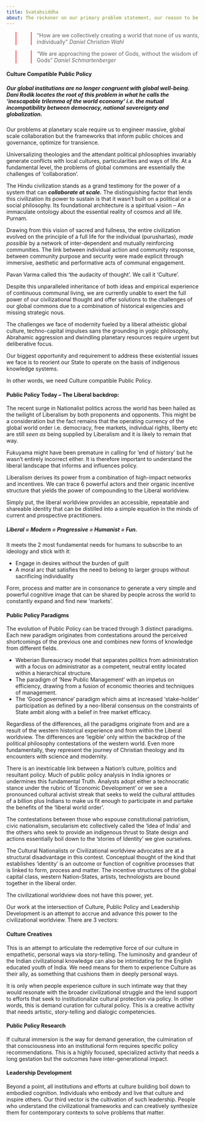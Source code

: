 ```yaml
---
title: Svataḥsiddha
about: The reckoner on our primary problem statement, our reason to be. This explains the Why of Bṛhat
---
```




>> “How are we collectively creating a world that none of us wants, individually"
<cite>Daniel Christian Wahl</cite>

>> “We are approaching the power of Gods, without the wisdom of Gods”
<cite>Daniel Schmartenberger</cite>

#### Culture Compatible Public Policy

##### Our global institutions are no longer congruent with global well-being. Dani Rodik locates the root of this problem in what he calls the ‘inescapable trilemma of the world economy’ i.e. the mutual incompatibility between democracy, national sovereignty and globalization.

Our problems at planetary scale require us to engineer massive, global scale collaboration but the frameworks that inform public choices and governance, optimize for transience.

Universalizing theologies and the attendant political philosophies invariably generate conflicts with local cultures, particularities and ways of life. At a fundamental level, the problems of global commons are essentially the challenges of ‘collaboration’.

The Hindu civilization stands as a grand testimony for the power of a system that can ***collaborate at scale.*** The distinguishing factor that lends this civilization its power to sustain is that it wasn’t built on a political or a social philosophy. Its foundational architecture is a spiritual vision – An immaculate ontology about the essential reality of cosmos and all life. Purnam.

Drawing from this vision of sacred and fullness, the entire civilization evolved on the principle of a full life for the individual (purushartas), *made possible* by a network of inter-dependent and mutually reinforcing communities. The link between individual action and community response, between community purpose and security were made explicit through immersive, aesthetic and performative acts of communal engagement.

Pavan Varma called this ‘the audacity of thought’. We call it ‘Culture’.

Despite this unparalleled inheritance of both ideas and empirical experience of continuous communal living, we are currently unable to exert the full power of our civilizational thought and offer solutions to the challenges of our global commons due to a combination of historical exigencies and missing strategic nous.

The challenges we face of modernity fueled by a liberal atheistic global culture, techno-capital impulses sans the grounding in yogic philosophy, Abrahamic aggression and dwindling planetary resources require urgent but deliberative focus.

Our biggest opportunity and requirement to address these existential issues we face is to reorient our State to operate on the basis of indigenous knowledge systems.

In other words, we need Culture compatible Public Policy.

#### Public Policy Today – The Liberal backdrop:
The recent surge in Nationalist politics across the world has been hailed as the twilight of Liberalism by both proponents and opponents. This might be a consideration but the fact remains that the operating currency of the global world order i.e. democracy, free markets, individual rights, liberty etc are still *seen as* being supplied by Liberalism and it is likely to remain that way.

Fukuyama might have been premature in calling for ‘end of history’ but he wasn’t entirely incorrect either. It is therefore important to understand the liberal landscape that informs and influences policy.

Liberalism derives its power from a combination of high-impact networks and incentives. We can trace 6 powerful actors and their organic incentive structure that yields the power of compounding to the Liberal worldview.

Simply put, the liberal worldview provides an accessible, repeatable and shareable identity that can be distilled into a simple equation in the minds of current and prospective practitioners.

##### Liberal = Modern = Progressive = Humanist = Fun.

It meets the 2 most fundamental needs for humans to subscribe to an ideology and stick with it:

- Engage in desires without the burden of guilt
- A moral arc that satisfies the need to belong to larger groups without sacrificing individuality

Form, process and matter are in consonance to generate a very simple and powerful cognitive image that can be shared by people across the world to constantly expand and find new ‘markets’.

#### Public Policy Paradigms
The evolution of Public Policy can be traced through 3 distinct paradigms. Each new paradigm originates from contestations around the perceived shortcomings of the previous one and combines new forms of knowledge from different fields.

- Weberian Bureaucracy model that separates politics from administration with a focus on administrator as a competent, neutral entity located within a hierarchical structure.
- The paradigm of ‘New Public Management’ with an impetus on efficiency, drawing from a fusion of economic theories and techniques of management.
- The ‘Good governance’ paradigm which aims at increased ‘stake-holder’ participation as defined by a neo-liberal consensus on the constraints of State ambit along with a belief in free market efficacy.

Regardless of the differences, all the paradigms originate from and are a result of the western historical experience and from within the Liberal worldview. The differences are ‘legible’ only within the backdrop of the political philosophy contestations of the western world. Even more fundamentally, they represent the journey of Christian theology and its encounters with science and modernity.

There is an inextricable link between a Nation’s culture, politics and resultant policy. Much of public policy analysis in India ignores or undermines this fundamental Truth. Analysts adopt either a technocratic stance under the rubric of ‘Economic Development’ or we see a pronounced cultural activist streak that seeks to weld the cultural attitudes of a billion plus Indians to make us fit enough to participate in and partake the benefits of the ‘liberal world order’.

The contestations between those who espouse constitutional patriotism, civic nationalism, secularism etc collectively called the ‘Idea of India’ and the others who seek to provide an indigenous thrust to State design and actions essentially boil down to the ‘stories of Identity’ we give ourselves.

The Cultural Nationalists or Civilizational worldview advocates are at a structural disadvantage in this contest. Conceptual thought of the kind that establishes ‘identity’ is an outcome or function of cognitive processes that is linked to form, process and matter. The incentive structures of the global capital class, western Nation-States, artists, technologists are bound together in the liberal order.

The civilizational worldview does not have this power, yet.

Our work at the intersection of Culture, Public Policy and Leadership Development is an attempt to accrue and advance this power to the civilizational worldview. There are 3 vectors:

#### Culture Creatives
This is an attempt to articulate the redemptive force of our culture in empathetic, personal ways via story-telling. The luminosity and grandeur of the Indian civilizational knowledge can also be intimidating for the English educated youth of India. We need means for them to experience Culture as their ally, as something that cushions them in deeply personal ways.
    
It is only when people experience culture in such intimate way that they would resonate with the broader civilizational struggle and the lend support to efforts that seek to institutionalize cultural protection via policy. In other words, this is demand curation for cultural policy. This is a creative activity that needs artistic, story-telling and dialogic competencies.

#### Public Policy Research
If cultural immersion is the way for demand generation, the culmination of that consciousness into an institutional form requires specific policy recommendations. This is a highly focused, specialized activity that needs a long gestation but the outcomes have inter-generational impact.

#### Leadership Development
Beyond a point, all institutions and efforts at culture building boil down to embodied cognition. Individuals who embody and live that culture and inspire others. Our third vector is the cultivation of such leadership. People who understand the civilizational frameworks and can creatively synthesize them for contemporary contexts to solve problems that matter.
    

<style>
blockquote { border-color: #fe4a49;}
</style>